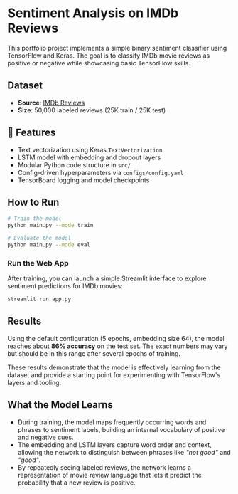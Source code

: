 # Sentiment Analysis on IMDb Reviews 

This portfolio project implements a simple binary sentiment classifier using TensorFlow and Keras. The goal is to classify IMDb movie reviews as positive or negative while showcasing basic TensorFlow skills.

## Dataset
- **Source**: [IMDb Reviews](https://www.tensorflow.org/datasets/catalog/imdb_reviews)
- **Size**: 50,000 labeled reviews (25K train / 25K test)

## 🔧 Features
- Text vectorization using Keras `TextVectorization`
- LSTM model with embedding and dropout layers
- Modular Python code structure in `src/`
- Config-driven hyperparameters via `configs/config.yaml`
- TensorBoard logging and model checkpoints

## How to Run
```bash
# Train the model
python main.py --mode train

# Evaluate the model
python main.py --mode eval
```

### Run the Web App
After training, you can launch a simple Streamlit interface to explore
sentiment predictions for IMDb movies:

```bash
streamlit run app.py
```

## Results
Using the default configuration (5 epochs, embedding size 64), the model reaches about **86% accuracy** on the test set. The exact numbers may vary but should be in this range after several epochs of training.

These results demonstrate that the model is effectively learning from the dataset and provide a starting point for experimenting with TensorFlow's layers and tooling.

## What the Model Learns
- During training, the model maps frequently occurring words and phrases to sentiment labels, building an internal vocabulary of positive and negative cues.
- The embedding and LSTM layers capture word order and context, allowing the network to distinguish between phrases like *"not good"* and *"good"*.
- By repeatedly seeing labeled reviews, the network learns a representation of movie review language that lets it predict the probability that a new review is positive.
